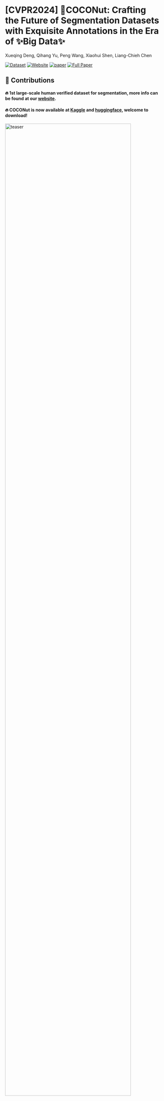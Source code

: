 # [CVPR2024] 🥥COCONut: Crafting the Future of Segmentation Datasets with Exquisite Annotations in the Era of ✨Big Data✨
Xueqing Deng, Qihang Yu, Peng Wang, Xiaohui Shen, Liang-Chieh Chen

[![Dataset](https://img.shields.io/badge/Dataset-Access-<COLOR>)](https://www.kaggle.com/datasets/xueqingdeng/coconut/)
[![Website](https://img.shields.io/badge/Project-Website-87CEEB)](https://xdeng7.github.io/coconut.github.io/)
[![paper](https://img.shields.io/badge/arXiv-Paper-<COLOR>.svg)](https://arxiv.org/abs/2404.08639)
[![Full Paper](https://img.shields.io/badge/Full_Paper-Read-0000FF.svg)](coconut_arxiv.pdf)


## 🚀 Contributions

#### 🔥 1st large-scale human verified dataset for segmentation, more info can be found at our [website](https://xdeng7.github.io/coconut.github.io/).

#### 🔥 COCONut is now available at [Kaggle](https://www.kaggle.com/datasets/xueqingdeng/coconut/) and [huggingface](https://huggingface.co/collections/xdeng77/coconut-dataset-661da98608dd378c816a4398), welcome to download!

<p>
<img src="static/vis_masks_video_tasks_v2.gif" alt="teaser" width=90% height=90%>
</p>


## 📢 News!
* 5/11/2025: COCONut-Pancap-50K panoptic grounding captions are vailable at [huggingface](https://huggingface.co/datasets/xdeng77/coconut_pancap_50k/tree/main). For the dense masks subset, we are still working on the final inspection.
* 3/28/2025: COCONut-Pancap [region30k](https://huggingface.co/datasets/xdeng77/coconut_pancap_region_30k/tree/main) is released for the interest of region-level instruction data. More tutorials are coming!
* 3/22/2025: COCONut-XLarge is avaible! Please check 🔗[preparing datasets](https://github.com/bytedance/coconut_cvpr2024/blob/main/preparing_datasets.md).
* 3/7/2025: Releasing COCONut-Pancap! Stay tuned!
* 9/9: Relase a [tutorial](https://github.com/bytedance/coconut_cvpr2024/blob/main/preparing_datasets.md) to prepare all dataset splits for training and evaluation.
* 6/24: Release COCONut-val and instance segmentation annotations.
* 5/6: Tutorial on [semantic segmentation](tutorials/kmaxdeeplab_semantic/README.md) is out!
* 4/30: Tutorials on [open-vocabulary segmentation](tutorials/open_vocabulary_segmentation) and [object detection](tutorials/object_detection/README.md) are out!
* 4/28: COCONut is back to [huggingface](https://huggingface.co/collections/xdeng77/coconut-dataset-661da98608dd378c816a4398). [relabeled COCO-Val](https://huggingface.co/datasets/xdeng77/relabeled_coco_val), [COCONut-S](https://huggingface.co/datasets/xdeng77/coconut_s), and [COCONut-B](https://huggingface.co/datasets/xdeng77/coconut_b) are available.
* 4/25: Tutorial on visualizing COCONut panoptic masks using detectron2. Turn the black mask image into overlayed colorful mask.
* 4/24: Collected FAQs are out, please check them before you leave any issue.
* 4/22: Tutorial on instance segmentation is out! More are coming!
* 4/19: Tutorial on panoptic segmentation is out!
* 4/16: COCONut is available at Kaggle! No need to merge COCONut-B from COCONut-S, update a version of ready-to-use.
* 4/15: COCONut is higlighted by AK's [daily paper](https://huggingface.co/papers?date=2024-04-15)!
* 4/15: Huggingface download links are temporarily closed.

### TODO
- [x] Huggingface dataset preview on relabeled COCO-Val and COCONut-S
- [x] Huggingface preview on COCONut-B
- [x] Convert the annotation to semantic segmentation.
- [x] Release COCONut-val and instance segmentation annotations (no need to convert from the panoptic masks).
- [x] Release COCONut-L.

## Dataset Splits
Splits    |  #images | #masks | images | kaggle | huggingface
----------|----------|--------|--------|--------|---------------
COCONut-S | 118K     | 1.54M  | [download](http://images.cocodataset.org/zips/train2017.zip) | [download](https://www.kaggle.com/datasets/xueqingdeng/coconut) | [preview](https://huggingface.co/datasets/xdeng77/coconut_s)
COCONut-B | 242K     | 2.78M  | [download](http://images.cocodataset.org/zips/unlabeled2017.zip) | [download](https://www.kaggle.com/datasets/xueqingdeng/coconut) | [preview](https://huggingface.co/datasets/xdeng77/coconut_b)
COCONut-L | 358K     | 4.75M  | [download](https://huggingface.co/datasets/xdeng77/coconut_large/tree/main) | [downoad](https://www.kaggle.com/datasets/xueqingdeng/coconut/) | [download](https://huggingface.co/datasets/xdeng77/coconut_large/tree/main)
COCONut-XL | 488K     | 6.43M  | [invalid]| [invalid] | [download](https://huggingface.co/datasets/xdeng77/coconut_xlarge/tree/main)
relabeled-COCO-val | 5K | 67K | [download](http://images.cocodataset.org/zips/val2017.zip) | [download](https://www.kaggle.com/datasets/xueqingdeng/coconut) | [preview](https://huggingface.co/datasets/xdeng77/relabeled_coco_val)
COCONut-val | 25K     | 437K  |  [download](https://www.kaggle.com/datasets/xueqingdeng/coconut/) |[download](https://www.kaggle.com/datasets/xueqingdeng/coconut)| [download](https://huggingface.co/datasets/xdeng77/coconut_val)

Please refer to 🔗[preparing datasets](https://github.com/bytedance/coconut_cvpr2024/blob/main/preparing_datasets.md) for exploring training and evaluation. 

## Get Started


We only provide the annotation, for those who are interested to use our annotation will need to download the images from the links: [COCONut-S images](http://images.cocodataset.org/zips/train2017.zip), [COCONut-B images](http://images.cocodataset.org/zips/unlabeled2017.zip) and [relabeled COCO-val images](http://images.cocodataset.org/zips/val2017.zip).

We provide two methods to download the dataset annotations, details are as below。

### 🔗[Kaggle download link](https://www.kaggle.com/datasets/xueqingdeng/coconut/)
  
You can use the web UI to download the dataset directly on Kaggle.

If you find our dataset useful, we really appreciate if you can upvote our dataset on Kaggle, 

### 🔗[Huggingface dataset preview](https://huggingface.co/collections/xdeng77/coconut-dataset-661da98608dd378c816a4398)
  
Directly download the data from huggingface or git clone the huggingface dataset repo will result in invalid data structure.

We recommend you to use our provided download script to download the dataset from huggingface.
```
pip install datasets tqdm
python download_coconut.py # default split: relabeled_coco_val
```

You can switch to download COCONut-S by adding "--split coconut_s" to the command.
```
python download_coconut.py --split coconut_s
```

The data will be saved at "./coconut_datasets" by default, you can change it to your preferred path by adding "--output_dir YOUR_DATA_PATH".

To use COCONut-Large, you need to download the panoptic masks from huggingface and copy the images by the image list from the objects365 image folder. Then add them on top of COCONut-B, to consist the full COCONut-Large dataset.


## Tutorials
 * [visualization on COCONut panoptic masks](tutorials/visualization/demo.ipynb)

 * [panoptic segmentation](tutorials/kmaxdeeplab_panoptic/README.md)

 * [instance segmentation](tutorials/kmaxdeeplab_instance/README.md)

 * [semantic segmentation](tutorials/kmaxdeeplab_semantic/README.md)
 
 * [open-vocabulary segmentation](tutorials/open_vocabulary_segmentation/README.md)

 * [object detection](tutorials/object_detection/README.md) 

## FAQ

We summarize the common issues in [FAQ.md](FAQ.md), please check this out before you create any new issues.


## More visualization on COCONut annotation
<p>
<img src="static/vis_simple_mask.png" alt="vis1" width=90% height=90%>
</p>
<p>
<img src="static/vis_dense_mask.png" alt="vis2" width=90% height=90%>
</p>

## Terms of use
* We follow the same license as [COCO dataset for images](https://cocodataset.org/#termsofuse). The dataset cannot be used for commercial purposes.
* This is not an official ByteDance product. The dataset is created for research purposes.

## Acknowledgement
* [SAMA-COCO](https://www.sama.com/sama-coco-dataset)
* [COCO](https://cocodataset.org/#home)
* [Objects365](https://www.objects365.org/overview.html)
* [kMax-DeepLab](https://github.com/bytedance/kmax-deeplab.git)
* [FC-CLIP](https://github.com/bytedance/fc-clip.git)
* [detectron2](https://github.com/facebookresearch/detectron2.git)


## Bibtex  
If you find our dataset useful, please cite:
```
@inproceedings{coconut2024cvpr,
  author    = {Xueqing Deng, Qihang Yu, Peng Wang, Xiaohui Shen, Liang-Chieh Chen},
  title     = {COCONut: Modernizing COCO Segmentation},
  booktitle   = {Proceedings of the IEEE/CVF Conference on Computer Vision and Pattern Recognition},
  year      = {2024},
```

    
